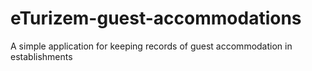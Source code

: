 # eTurizem-guest-accommodations
A simple application for keeping records of guest accommodation in establishments
